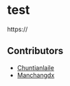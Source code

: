 # test
https://
## Contributors
* [Chuntianlaile](https://github.com/Chuntianlaile)
* [Manchangdx](https://github.com/Manchangdx)
